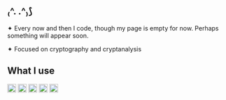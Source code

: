 ## ₍^. .^₎⟆


✦ Every now and then I code, though  my page is empty for now. Perhaps something will appear soon.

✦ Focused on cryptography and cryptanalysis

## What I use
<code><img height="20" alt="python" src="https://img.shields.io/badge/Python-14354C.svg?logo=python&logoColor=white"></code>
<code><img height="20" alt="c++" src="https://custom-icon-badges.demolab.com/badge/C++-9C033A.svg?logo=cpp2&logoColor=white"></code>
<code><img height="20" alt="haskell" src="https://img.shields.io/badge/Haskell-5e5086?style=flat&logo=haskell&logoColor=white"></code>
<code><img height="20" alt="raspberry pi" src="https://img.shields.io/badge/-Raspberry_Pi-C51A4A?style=flat&logo=Raspberry-Pi"></code>
<code><img height="20" alt="arch" src="https://img.shields.io/badge/Arch%20Linux-1793D1.svg?logo=arch-linux&logoColor=white"></code>
